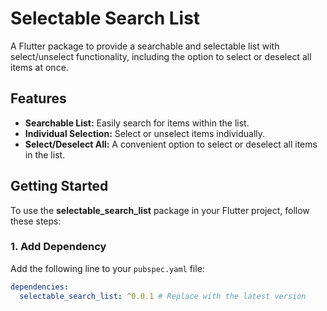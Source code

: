 # Selectable Search List

A Flutter package to provide a searchable and selectable list with select/unselect functionality, including the option to select or deselect all items at once.

## Features

- **Searchable List:** Easily search for items within the list.
- **Individual Selection:** Select or unselect items individually.
- **Select/Deselect All:** A convenient option to select or deselect all items in the list.

## Getting Started

To use the **selectable_search_list** package in your Flutter project, follow these steps:

### 1. Add Dependency

Add the following line to your `pubspec.yaml` file:

```yaml
dependencies:
  selectable_search_list: ^0.0.1 # Replace with the latest version
